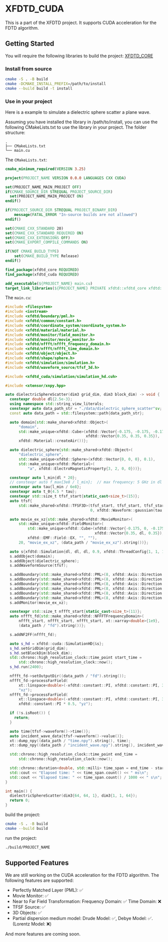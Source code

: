 # XFDTD_CUDA

This is a part of the XFDTD project. It supports CUDA acceleration for the FDTD algorithm.

## Getting Started

You will require the following libraries to build the project: [XFDTD_CORE](https://github.com/Mrwatermolen/XFDTD_CORE)

### Install from source

```bash
cmake -S . -B build
cmake -DCMAKE_INSTALL_PREFIX=/path/to/install
cmake --build build -t install
```

### Use in your project

Here is a example to simulate a dielectric sphere scatter a plane wave.

Assuming you have installed the library in /path/to/install, you can use the following CMakeLists.txt to use the library in your project. The folder structure:

```tree
.
├── CMakeLists.txt
└── main.cu
```

The `CMakeLists.txt`:

```cmake
cmake_minimum_required(VERSION 3.25)

project(PROJECT_NAME VERSION 0.0.0 LANGUAGES CXX CUDA)

set(PROJECT_NAME_MAIN_PROJECT OFF)
if(CMAKE_SOURCE_DIR STREQUAL PROJECT_SOURCE_DIR)
  set(PROJECT_NAME_MAIN_PROJECT ON)
endif()

if(PROJECT_SOURCE_DIR STREQUAL PROJECT_BINARY_DIR)
    message(FATAL_ERROR "In-source builds are not allowed")
endif()

set(CMAKE_CXX_STANDARD 20)
set(CMAKE_CXX_STANDARD_REQUIRED ON)
set(CMAKE_CXX_EXTENSIONS OFF)
set(CMAKE_EXPORT_COMPILE_COMMANDS ON)

if(NOT CMAKE_BUILD_TYPE)
    set(CMAKE_BUILD_TYPE Release)
endif()

find_package(xfdtd_core REQUIRED)
find_package(xfdtd_cuda REQUIRED)

add_executable(${PROJECT_NAME} main.cu)
target_link_libraries(${PROJECT_NAME} PRIVATE xfdtd::xfdtd_core xfdtd::xfdtd_cuda)
```

The `main.cu`:

```cpp
#include <filesystem>
#include <iostream>
#include <xfdtd/boundary/pml.h>
#include <xfdtd/common/constant.h>
#include <xfdtd/coordinate_system/coordinate_system.h>
#include <xfdtd/material/material.h>
#include <xfdtd/monitor/field_monitor.h>
#include <xfdtd/monitor/movie_monitor.h>
#include <xfdtd/nffft/nffft_frequency_domain.h>
#include <xfdtd/nffft/nffft_time_domain.h>
#include <xfdtd/object/object.h>
#include <xfdtd/shape/sphere.h>
#include <xfdtd/simulation/simulation.h>
#include <xfdtd/waveform_source/tfsf_3d.h>

#include <xfdtd_cuda/simulation/simulation_hd.cuh>

#include <xtensor/xnpy.hpp>

auto dielectricSphereScatter(dim3 grid_dim, dim3 block_dim) -> void {
  constexpr double dl{2.5e-3};
  using namespace std::string_view_literals;
  constexpr auto data_path_str = "./data/dielectric_sphere_scatter"sv;
  const auto data_path = std::filesystem::path{data_path_str};

  auto domain{std::make_shared<xfdtd::Object>(
      "domain",
      std::make_unique<xfdtd::Cube>(xfdtd::Vector{-0.175, -0.175, -0.175},
                                    xfdtd::Vector{0.35, 0.35, 0.35}),
      xfdtd::Material::createAir())};

  auto dielectric_sphere{std::make_shared<xfdtd::Object>(
      "dielectric_sphere",
      std::make_unique<xfdtd::Sphere>(xfdtd::Vector{0, 0, 0}, 0.1),
      std::make_unique<xfdtd::Material>(
          "a", xfdtd::ElectroMagneticProperty{3, 2, 0, 0}))};

  constexpr auto l_min{dl * 20};
  // constexpr auto f_max{3e8 / l_min};  // max frequency: 5 GHz in dl = 3e-3
  constexpr auto tau{l_min / 6e8};
  constexpr auto t_0{4.5 * tau};
  constexpr std::size_t tfsf_start{static_cast<size_t>(15)};
  auto tfsf{
      std::make_shared<xfdtd::TFSF3D>(tfsf_start, tfsf_start, tfsf_start, 0, 0,
                                      0, xfdtd::Waveform::gaussian(tau, t_0))};

  auto movie_ex_xz{std::make_shared<xfdtd::MovieMonitor>(
      std::make_unique<xfdtd::FieldMonitor>(
          std::make_unique<xfdtd::Cube>(xfdtd::Vector{-0.175, 0, -0.175},
                                        xfdtd::Vector{0.35, dl, 0.35}),
          xfdtd::EMF::Field::EX, "", ""),
      20, "movie_ex_xz", (data_path / "movie_ex_xz").string())};

  auto s{xfdtd::Simulation{dl, dl, dl, 0.9, xfdtd::ThreadConfig{1, 1, 1}}};
  s.addObject(domain);
  s.addObject(dielectric_sphere);
  s.addWaveformSource(tfsf);

  s.addBoundary(std::make_shared<xfdtd::PML>(8, xfdtd::Axis::Direction::XN));
  s.addBoundary(std::make_shared<xfdtd::PML>(8, xfdtd::Axis::Direction::XP));
  s.addBoundary(std::make_shared<xfdtd::PML>(8, xfdtd::Axis::Direction::YN));
  s.addBoundary(std::make_shared<xfdtd::PML>(8, xfdtd::Axis::Direction::YP));
  s.addBoundary(std::make_shared<xfdtd::PML>(8, xfdtd::Axis::Direction::ZN));
  s.addBoundary(std::make_shared<xfdtd::PML>(8, xfdtd::Axis::Direction::ZP));
  s.addMonitor(movie_ex_xz);

  constexpr std::size_t nffft_start{static_cast<size_t>(11)};
  auto nffft_fd{std::make_shared<xfdtd::NFFFTFrequencyDomain>(
      nffft_start, nffft_start, nffft_start, xt::xarray<double>{1e9},
      (data_path / "fd").string())};

  s.addNF2FF(nffft_fd);

  auto s_hd = xfdtd::cuda::SimulationHD{&s};
  s_hd.setGridDim(grid_dim);
  s_hd.setBlockDim(block_dim);
  std::chrono::high_resolution_clock::time_point start_time =
      std::chrono::high_resolution_clock::now();
  s_hd.run(2400);

  nffft_fd->setOutputDir((data_path / "fd").string());
  nffft_fd->processFarField(
      xt::linspace<double>(-xfdtd::constant::PI, xfdtd::constant::PI, 360), 0,
      "xz");
  nffft_fd->processFarField(
      xt::linspace<double>(-xfdtd::constant::PI, xfdtd::constant::PI, 360),
      xfdtd::constant::PI * 0.5, "yz");

  if (!s.isRoot()) {
    return;
  }

  auto time{tfsf->waveform()->time()};
  auto incident_wave_data{tfsf->waveform()->value()};
  xt::dump_npy((data_path / "time.npy").string(), time);
  xt::dump_npy((data_path / "incident_wave.npy").string(), incident_wave_data);

  std::chrono::high_resolution_clock::time_point end_time =
      std::chrono::high_resolution_clock::now();

  std::chrono::duration<double, std::milli> time_span = end_time - start_time;
  std::cout << "Elapsed time: " << time_span.count() << " ms\n";
  std::cout << "Elapsed time: " << time_span.count() / 1000 << " s\n";
}

int main() {
  dielectricSphereScatter(dim3{64, 64, 1}, dim3{1, 1, 64});
  return 0;
}
```

build the project:

```bash
cmake -S . -B build
cmake --build build
```

run the project:

```bash
./build/PROJECT_NAME
```

## Supported Features

We are still working on the CUDA acceleration for the FDTD algorithm. The following features are supported:

* Perfectly Matched Layer (PML): ✅
* Movie Monitor: ✅
* Near to Far Field Transformation: Frequency Domain: ✅ Time Domain: ❌
* TFSF Source: ✅
* 3D Objects: ✅
* Partial dispersion medium model: Drude Model: ✅, Debye Model: ✅.(Lorentz Model: ❌)

And more features are coming soon.
